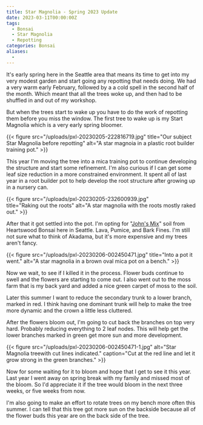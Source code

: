 ```yaml
---
title: Star Magnolia - Spring 2023 Update
date: 2023-03-11T00:00:00Z
tags:
  - Bonsai
  - Star Magnolia
  - Repotting
categories: Bonsai
aliases:
  -
---
```

It's early spring here in the Seattle area that means its time to get into my very modest garden and start going any repotting that needs doing. We had a very warm early February, followed by a a cold spell in the second half of the month. Which meant that all the trees woke up, and then had to be shuffled in and out of my workshop.

But when the trees start to wake up you have to do the work of repotting them before you miss the window. The first tree to wake up is my Start Magnolia which is a very early spring bloomer.

{{< figure src="/uploads/pxl-20230205-222816719.jpg"
            title="Our subject Star Magnolia before repotting" 
            alt="A star magnoia in a plastic root builder training pot." 
            >}}

This year I'm moving the tree into a mica training pot to continue developing the structure and start some refinement. I'm also curious if I can get some leaf size reduction in a more constrained environment. It spent all of last year in a root builder pot to help develop the root structure after growing up in a nursery can.

{{< figure src="/uploads/pxl-20230205-232600939.jpg"  
    title="Raking out the roots" 
    alt="A star magnolia with the roots mostly raked out."
    >}}

After that it got settled into the pot. I'm opting for "[John's Mix](https://www.heartwoodsbonsai.com/product/john-s-mix/5?cp=true&amp;sa=false&amp;sbp=false&amp;q=false&amp;category_id=2)" soil from Heartswood Bonsai here in Seattle. Lava, Pumice, and Bark Fines. I'm still not sure what to think of Akadama, but it's more expensive and my trees aren't fancy.

{{< figure src="/uploads/pxl-20230206-002450471.jpg" 
    title="Into a pot it went." 
    alt="A star magnolia in a brown oval mica pot on a bench." 
    >}}

Now we wait, to see if I killed it in the process. Flower buds continue to swell and the flowers are starting to come out. I also went out to the moss farm that is my back yard and added a nice green carpet of moss to the soil.

Later this summer I want to reduce the secondary trunk to a lower branch, marked in red. I think having one dominant trunk will help to make the tree more dynamic and the crown a little less cluttered.

After the flowers bloom out, I'm going to cut back the branches on top very hard. Probably reducing everything to 2 leaf nodes. This will help get the lower branches marked in green get more sun and more development.

{{< figure src="/uploads/pxl-20230206-002450471-1.jpg"
    alt="Star Magnolia treewith cut lines indicated." 
    caption="Cut at the red line and let it grow strong in the green branches." >}}

Now for some waiting for it to bloom and hope that I get to see it this year. Last year I went away on spring break with my family and missed most of the bloom. So I'd appreciate it if the tree would bloom in the next three weeks, or five weeks from now.

I'm also going to make an effort to rotate trees on my bench more often this summer. I can tell that this tree got more sun on the backside because all of the flower buds this year are on the back side of the tree.
